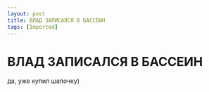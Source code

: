 ```yaml
---
layout: post
title: ВЛАД ЗАПИСАЛСЯ В БАССЕИН
tags: [Imported]
---
```

# ВЛАД ЗАПИСАЛСЯ В БАССЕИН

да, уже купил шапочку)